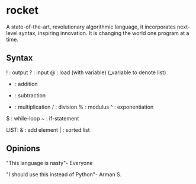 rocket
======

A state-of-the-art, revolutionary algorithmic language, it incorporates next-level syntax, inspiring innovation.
It is changing the world one program at a time.

Syntax
--------
! : output
? : input
@ : load (with variable) (_variable to denote list)

+ : addition
- : subtraction
* : multiplication
/ : division
% : modulus
^ : exponentiation

$ : while-loop
~ : if-statement

LIST:
& : add element
| : sorted list

Opinions
--------
"This language is nasty"- Everyone

"I should use this instead of Python"- Arman S.
